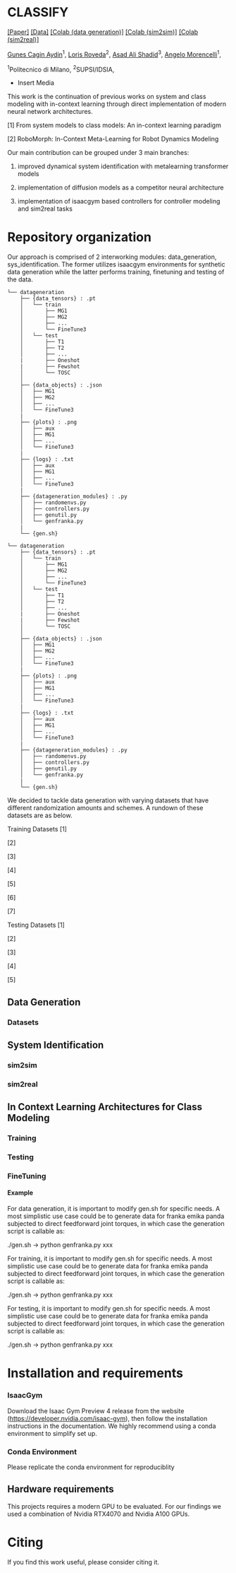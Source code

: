 # CLASSIFY 

[[Paper]]() 
[[Data]]()
[[Colab (data generation)]]()
[[Colab (sim2sim)]]()
[[Colab (sim2real)]]()

[Gunes Cagin Aydin](https://github.com/Gunesnes)<sup>1</sup>,
[Loris Roveda](https://www.supsi.ch/loris-roveda)<sup>2</sup>,
[Asad Ali Shadid](https://www.supsi.ch/en/asad-ali-shahid)<sup>3</sup>,
[Angelo Morencelli](https://www.supsi.ch/en/angelo-moroncelli-)<sup>1</sup>,

<sup>1</sup>Politecnico di Milano,
<sup>2</sup>SUPSI/IDSIA,

* Insert Media

This work is the continuation of previous works on system and class modeling with in-context learning through direct implementation of modern neural network architectures. 

[1]	From system models to class models: An in-context learning paradigm

[2]	RoboMorph: In-Context Meta-Learning for Robot Dynamics Modeling

Our main contribution can be grouped under 3 main branches:

1)	improved dynamical system identification with metalearning transformer models
	
2) 	implementation of diffusion models as a competitor neural architecture
	
3)	implementation of isaacgym based controllers for controller modeling and sim2real tasks
	
# Repository organization

Our approach is comprised of 2 interworking modules: data_generation, sys_identification. The former utilizes isaacgym environments for synthetic data generation while the latter
performs training, finetuning and testing of the data.

```
└── datageneration
    ├── {data_tensors} : .pt
    │   └── train
    │       ├── MG1
    │       ├── MG2
    │       ├── ...
    │       └── FineTune3
    │   └── test
    │       ├── T1
    │       ├── T2
    │       ├── ...
    |       ├── Oneshot
    |       ├── Fewshot
    │       └── TOSC
    │
    ├── {data_objects} : .json
    │   ├── MG1
    │   ├── MG2
    │   ├── ...
    │   └── FineTune3
    |
    ├── {plots} : .png  
    │   ├── aux
    │   ├── MG1
    │   ├── ...
    │   └── FineTune3
    |
    ├── {logs} : .txt
    │   ├── aux
    │   ├── MG1
    │   ├── ...
    │   └── FineTune3
    |
    ├── {datageneration_modules} : .py
    │   ├── randomenvs.py
    │   ├── controllers.py
    │   ├── genutil.py
    │   └── genfranka.py
    |
    └── {gen.sh}
```

```
└── datageneration
    ├── {data_tensors} : .pt
    │   └── train
    │       ├── MG1
    │       ├── MG2
    │       ├── ...
    │       └── FineTune3
    │   └── test
    │       ├── T1
    │       ├── T2
    │       ├── ...
    |       ├── Oneshot
    |       ├── Fewshot
    │       └── TOSC
    │
    ├── {data_objects} : .json
    │   ├── MG1
    │   ├── MG2
    │   ├── ...
    │   └── FineTune3
    |
    ├── {plots} : .png  
    │   ├── aux
    │   ├── MG1
    │   ├── ...
    │   └── FineTune3
    |
    ├── {logs} : .txt
    │   ├── aux
    │   ├── MG1
    │   ├── ...
    │   └── FineTune3
    |
    ├── {datageneration_modules} : .py
    │   ├── randomenvs.py
    │   ├── controllers.py
    │   ├── genutil.py
    │   └── genfranka.py
    |
    └── {gen.sh}
```
We decided to tackle data generation with varying datasets that have different randomization amounts and schemes. A rundown of these datasets are as below.

Training Datasets
[1]

[2]

[3]

[4]

[5]

[6]

[7]

Testing Datasets
[1]

[2]

[3]

[4]

[5]


## Data Generation

### Datasets

## System Identification

### sim2sim

### sim2real

## In Context Learning Architectures for Class Modeling

### Training
 
### Testing

### FineTuning

#### Example

For data generation, it is important to modify gen.sh for specific needs. A most simplistic use case could be to generate data for franka emika panda
subjected to direct feedforward joint torques, in which case the generation script is callable as:

./gen.sh -> python genfranka.py xxx

For training, it is important to modify gen.sh for specific needs. A most simplistic use case could be to generate data for franka emika panda
subjected to direct feedforward joint torques, in which case the generation script is callable as:

./gen.sh -> python genfranka.py xxx

For testing, it is important to modify gen.sh for specific needs. A most simplistic use case could be to generate data for franka emika panda
subjected to direct feedforward joint torques, in which case the generation script is callable as:

./gen.sh -> python genfranka.py xxx

# Installation and requirements

### IsaacGym

Download the Isaac Gym Preview 4 release from the website (https://developer.nvidia.com/isaac-gym), then follow the installation instructions in the documentation. We highly recommend using a conda environment to simplify set up. 

### Conda Environment

Please replicate the conda environment for reproduciblity

## Hardware requirements

This projects requires a modern GPU to be evaluated. For our findings we used a combination of Nvidia RTX4070 and Nvidia A100 GPUs.

# Citing

If you find this work useful, please consider citing it.

